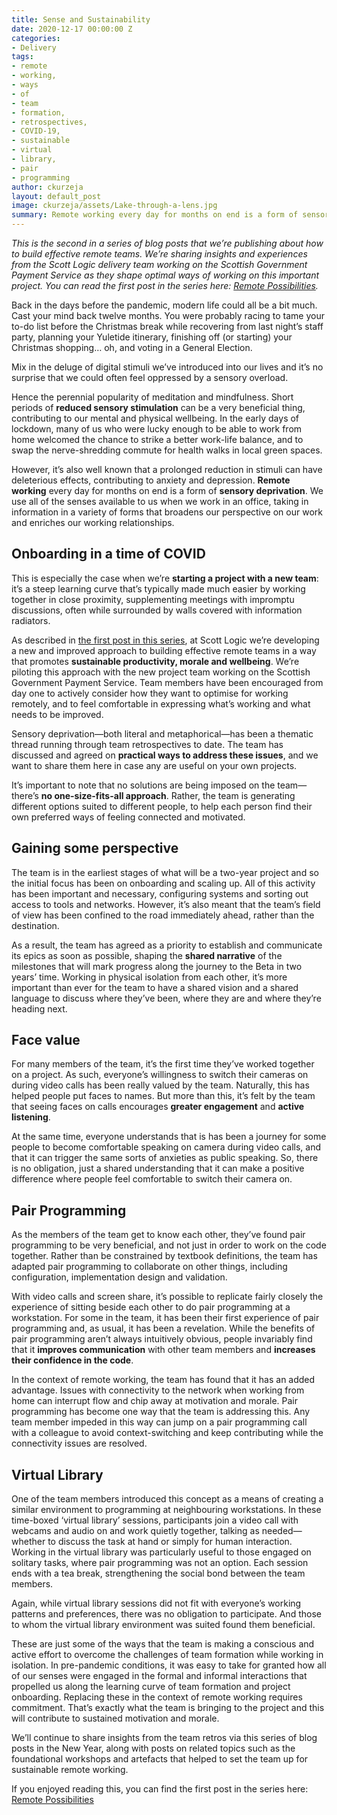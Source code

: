```yaml
---
title: Sense and Sustainability
date: 2020-12-17 00:00:00 Z
categories:
- Delivery
tags:
- remote
- working,
- ways
- of
- team
- formation,
- retrospectives,
- COVID-19,
- sustainable
- virtual
- library,
- pair
- programming
author: ckurzeja
layout: default_post
image: ckurzeja/assets/Lake-through-a-lens.jpg
summary: Remote working every day for months on end is a form of sensory deprivation. Our team working on the Scottish Government Payment Service is coming up with practical ways to address this and promote sustainable working. We want to share them here in case any are useful on your own projects.
---
```


_This is the second in a series of blog posts that we’re publishing about how to build effective remote teams. We’re sharing insights and experiences from the Scott Logic delivery team working on the Scottish Government Payment Service as they shape optimal ways of working on this important project. You can read the first post in the series here: [Remote Possibilities](https://blog.scottlogic.com/2020/12/02/remote-possibilities.html)._

Back in the days before the pandemic, modern life could all be a bit much. Cast your mind back twelve months. You were probably racing to tame your to-do list before the Christmas break while recovering from last night’s staff party, planning your Yuletide itinerary, finishing off (or starting) your Christmas shopping… oh, and voting in a General Election.

Mix in the deluge of digital stimuli we’ve introduced into our lives and it’s no surprise that we could often feel oppressed by a sensory overload. 

Hence the perennial popularity of meditation and mindfulness. Short periods of **reduced sensory stimulation** can be a very beneficial thing, contributing to our mental and physical wellbeing. In the early days of lockdown, many of us who were lucky enough to be able to work from home welcomed the chance to strike a better work-life balance, and to swap the nerve-shredding commute for health walks in local green spaces.

However, it’s also well known that a prolonged reduction in stimuli can have deleterious effects, contributing to anxiety and depression. **Remote working** every day for months on end is a form of **sensory deprivation**. We use all of the senses available to us when we work in an office, taking in information in a variety of forms that broadens our perspective on our work and enriches our working relationships.

## Onboarding in a time of COVID
This is especially the case when we’re **starting a project with a new team**: it’s a steep learning curve that’s typically made much easier by working together in close proximity, supplementing meetings with impromptu discussions, often while surrounded by walls covered with information radiators.

As described in [the first post in this series](https://blog.scottlogic.com/2020/12/02/remote-possibilities.html), at Scott Logic we’re developing a new and improved approach to building effective remote teams in a way that promotes **sustainable productivity, morale and wellbeing**. We’re piloting this approach with the new project team working on the Scottish Government Payment Service. Team members have been encouraged from day one to actively consider how they want to optimise for working remotely, and to feel comfortable in expressing what’s working and what needs to be improved.

Sensory deprivation&mdash;both literal and metaphorical&mdash;has been a thematic thread running through team retrospectives to date. The team has discussed and agreed on **practical ways to address these issues**, and we want to share them here in case any are useful on your own projects. 

It’s important to note that no solutions are being imposed on the team&mdash;there’s **no one-size-fits-all approach**. Rather, the team is generating different options suited to different people, to help each person find their own preferred ways of feeling connected and motivated.

## Gaining some perspective
The team is in the earliest stages of what will be a two-year project and so the initial focus has been on onboarding and scaling up. All of this activity has been important and necessary, configuring systems and sorting out access to tools and networks. However, it’s also meant that the team’s field of view has been confined to the road immediately ahead, rather than the destination.

As a result, the team has agreed as a priority to establish and communicate its epics as soon as possible, shaping the **shared narrative** of the milestones that will mark progress along the journey to the Beta in two years’ time. Working in physical isolation from each other, it’s more important than ever for the team to have a shared vision and a shared language to discuss where they’ve been, where they are and where they’re heading next. 

## Face value
For many members of the team, it’s the first time they’ve worked together on a project. As such, everyone’s willingness to switch their cameras on during video calls has been really valued by the team. Naturally, this has helped people put faces to names. But more than this, it’s felt by the team that seeing faces on calls encourages **greater engagement** and **active listening**.

At the same time, everyone understands that is has been a journey for some people to become comfortable speaking on camera during video calls, and that it can trigger the same sorts of anxieties as public speaking. So, there is no obligation, just a shared understanding that it can make a positive difference where people feel comfortable to switch their camera on.

## Pair Programming
As the members of the team get to know each other, they’ve found pair programming to be very beneficial, and not just in order to work on the code together. Rather than be constrained by textbook definitions, the team has adapted pair programming to collaborate on other things, including configuration, implementation design and validation.

With video calls and screen share, it’s possible to replicate fairly closely the experience of sitting beside each other to do pair programming at a workstation. For some in the team, it has been their first experience of pair programming and, as usual, it has been a revelation. While the benefits of pair programming aren’t always intuitively obvious, people invariably find that it **improves communication** with other team members and **increases their confidence in the code**.

In the context of remote working, the team has found that it has an added advantage. Issues with connectivity to the network when working from home can interrupt flow and chip away at motivation and morale. Pair programming has become one way that the team is addressing this. Any team member impeded in this way can jump on a pair programming call with a colleague to avoid context-switching and keep contributing while the connectivity issues are resolved.

## Virtual Library
One of the team members introduced this concept as a means of creating a similar environment to programming at neighbouring workstations. In these time-boxed ‘virtual library’ sessions, participants join a video call with webcams and audio on and work quietly together, talking as needed&mdash;whether to discuss the task at hand or simply for human interaction. Working in the virtual library was particularly useful to those engaged on solitary tasks, where pair programming was not an option. Each session ends with a tea break, strengthening the social bond between the team members.

Again, while virtual library sessions did not fit with everyone’s working patterns and preferences, there was no obligation to participate. And those to whom the virtual library environment was suited found them beneficial.


These are just some of the ways that the team is making a conscious and active effort to overcome the challenges of team formation while working in isolation. In pre-pandemic conditions, it was easy to take for granted how all of our senses were engaged in the formal and informal interactions that propelled us along the learning curve of team formation and project onboarding. Replacing these in the context of remote working requires commitment. That’s exactly what the team is bringing to the project and this will contribute to sustained motivation and morale.

We’ll continue to share insights from the team retros via this series of blog posts in the New Year, along with posts on related topics such as the foundational workshops and artefacts that helped to set the team up for sustainable remote working.

If you enjoyed reading this, you can find the first post in the series here: [Remote Possibilities](https://blog.scottlogic.com/2020/12/02/remote-possibilities.html)
